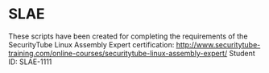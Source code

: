 # SLAE
These scripts have been created for completing the requirements of the SecurityTube Linux Assembly Expert certification:
http://www.securitytube-training.com/online-courses/securitytube-linux-assembly-expert/
Student ID: SLAE-1111
